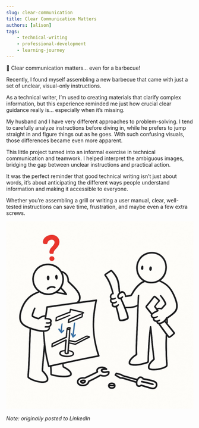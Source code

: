 ```yaml
---
slug: clear-communication
title: Clear Communication Matters
authors: [alison]
tags: 
    - technical-writing
    - professional-development
    - learning-journey
---
```


🔧 Clear communication matters… even for a barbecue!

Recently, I found myself assembling a new barbecue that came with just a set of unclear, visual-only instructions.

<!-- truncate -->

As a technical writer, I’m used to creating materials that clarify complex information, but this experience reminded me just how crucial clear guidance really is… especially when it’s missing.

My husband and I have very different approaches to problem-solving. I tend to carefully analyze instructions before diving in, while he prefers to jump straight in and figure things out as he goes. With such confusing visuals, those differences became even more apparent.

This little project turned into an informal exercise in technical communication and teamwork. I helped interpret the ambiguous images, bridging the gap between unclear instructions and practical action.

It was the perfect reminder that good technical writing isn’t just about words, it’s about anticipating the different ways people understand information and making it accessible to everyone.

Whether you’re assembling a grill or writing a user manual, clear, well-tested instructions can save time, frustration, and maybe even a few extra screws.

![Cartoon style. Two people struggle to make sense of confusing instructions. One confused, one guessing.](./barbecue.jpeg)

_Note: originally posted to LinkedIn_